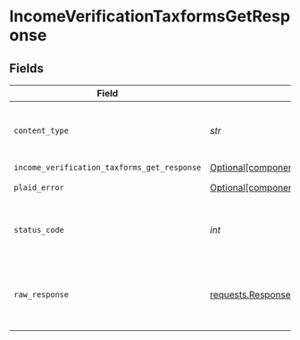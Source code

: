 # IncomeVerificationTaxformsGetResponse


## Fields

| Field                                                                                                                      | Type                                                                                                                       | Required                                                                                                                   | Description                                                                                                                |
| -------------------------------------------------------------------------------------------------------------------------- | -------------------------------------------------------------------------------------------------------------------------- | -------------------------------------------------------------------------------------------------------------------------- | -------------------------------------------------------------------------------------------------------------------------- |
| `content_type`                                                                                                             | *str*                                                                                                                      | :heavy_check_mark:                                                                                                         | HTTP response content type for this operation                                                                              |
| `income_verification_taxforms_get_response`                                                                                | [Optional[components.IncomeVerificationTaxformsGetResponse]](../../models/shared/incomeverificationtaxformsgetresponse.md) | :heavy_minus_sign:                                                                                                         | OK                                                                                                                         |
| `plaid_error`                                                                                                              | [Optional[components.PlaidError]](../../models/shared/plaiderror.md)                                                       | :heavy_minus_sign:                                                                                                         | Error response.                                                                                                            |
| `status_code`                                                                                                              | *int*                                                                                                                      | :heavy_check_mark:                                                                                                         | HTTP response status code for this operation                                                                               |
| `raw_response`                                                                                                             | [requests.Response](https://requests.readthedocs.io/en/latest/api/#requests.Response)                                      | :heavy_minus_sign:                                                                                                         | Raw HTTP response; suitable for custom response parsing                                                                    |